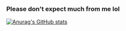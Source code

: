 ### Please don't expect much from me lol

[![Anurag's GitHub stats](https://github-readme-stats.vercel.app/api?username=Kobun42)](https://github.com/anuraghazra/github-readme-stats)


<!--
**Kobun42/kobun42** is a ✨ _special_ ✨ repository because its `README.md` (this file) appears on your GitHub profile.

Here are some ideas to get you started:

- 🔭 I’m currently working on ...
- 🌱 I’m currently learning ...
- 👯 I’m looking to collaborate on ...
- 🤔 I’m looking for help with ...
- 💬 Ask me about ...
- 📫 How to reach me: ...
- 😄 Pronouns: ...
- ⚡ Fun fact: ...
-->

